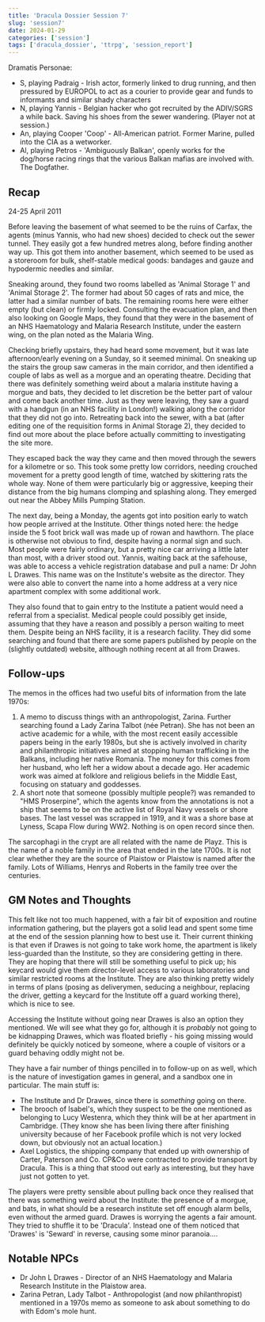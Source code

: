 ```yaml
---
title: 'Dracula Dossier Session 7'
slug: 'session7'
date: 2024-01-29
categories: ['session']
tags: ['dracula_dossier', 'ttrpg', 'session_report']
---
```


Dramatis Personae:

* S, playing Padraig - Irish actor, formerly linked to drug running, and then pressured by EUROPOL to act as a courier to provide gear and funds to informants and similar shady characters
* N, playing Yannis - Belgian hacker who got recruited by the ADIV/SGRS a while back. Saving his shoes from the sewer wandering. (Player not at session.)
* An, playing Cooper 'Coop' - All-American patriot. Former Marine, pulled into the CIA as a wetworker.
* Al, playing Petros - 'Ambiguously Balkan', openly works for the dog/horse racing rings that the various Balkan mafias are involved with. The Dogfather.

## Recap

24-25 April 2011

Before leaving the basement of what seemed to be the ruins of Carfax, the agents (minus Yannis, who had new shoes) decided to check out the sewer tunnel. They easily got a few hundred metres along, before finding another way up. This got them into another basement, which seemed to be used as a storeroom for bulk, shelf-stable medical goods: bandages and gauze and hypodermic needles and similar.

Sneaking around, they found two rooms labelled as 'Animal Storage 1' and 'Animal Storage 2'. The former had about 50 cages of rats and mice, the latter had a similar number of bats. The remaining rooms here were either empty (but clean) or firmly locked. Consulting the evacuation plan, and then also looking on Google Maps, they found that they were in the basement of an NHS Haematology and Malaria Research Institute, under the eastern wing, on the plan noted as the Malaria Wing.

Checking briefly upstairs, they had heard some movement, but it was late afternoon/early evening on a Sunday, so it seemed minimal. On sneaking up the stairs the group saw cameras in the main corridor, and then identified a couple of labs as well as a morgue and an operating theatre.
Deciding that there was definitely something weird about a malaria institute having a morgue and bats, they decided to let discretion be the better part of valour and come back another time. Just as they were leaving, they saw a guard with a handgun (in an NHS facility in London!) walking along the corridor that they did not go into.
Retreating back into the sewer, with a bat (after editing one of the requisition forms in Animal Storage 2), they decided to find out more about the place before actually committing to investigating the site more.

They escaped back the way they came and then moved through the sewers for a kilometre or so. This took some pretty low corridors, needing crouched movement for a pretty good length of time, watched by skittering rats the whole way. None of them were particularly big or aggressive, keeping their distance from the big humans clomping and splashing along. They emerged out near the Abbey Mills Pumping Station.

The next day, being a Monday, the agents got into position early to watch how people arrived at the Institute. Other things noted here: the hedge inside the 5 foot brick wall was made up of rowan and hawthorn. The place is otherwise not obvious to find, despite having a normal sign and such.
Most people were fairly ordinary, but a pretty nice car arriving a little later than most, with a driver stood out. Yannis, waiting back at the safehouse, was able to access a vehicle registration database and pull a name: Dr John L Drawes. This name was on the Institute's website as the director. They were also able to convert the name into a home address at a very nice apartment complex with some additional work.

They also found that to gain entry to the Institute a patient would need a referral from a specialist. Medical people could possibly get inside, assuming that they have a reason and possibly a person waiting to meet them. Despite being an NHS facility, it is a research facility. They did some searching and found that there are some papers published by people on the (slightly outdated) website, although nothing recent at all from Drawes.

## Follow-ups

The memos in the offices had two useful bits of information from the late 1970s:

1. A memo to discuss things with an anthropologist, Zarina. Further searching found a Lady Zarina Talbot (née Petran). She has not been an active academic for a while, with the most recent easily accessible papers being in the early 1980s, but she is actively involved in charity and philanthropic initiatives aimed at stopping human trafficking in the Balkans, including her native Romania. The money for this comes from her husband, who left her a widow about a decade ago. Her academic work was aimed at folklore and religious beliefs in the Middle East, focusing on statuary and goddesses.
2. A short note that someone (possibly multiple people?) was remanded to "HMS Proserpine", which the agents know from the annotations is not a ship that seems to be on the active list of Royal Navy vessels or shore bases. The last vessel was scrapped in 1919, and it was a shore base at Lyness, Scapa Flow during WW2. Nothing is on open record since then.

The sarcophagi in the crypt are all related with the name de Playz. This is the name of a noble family in the area that ended in the late 1700s. It is not clear whether they are the source of Plaistow or Plaistow is named after the family. Lots of Williams, Henrys and Roberts in the family tree over the centuries.

## GM Notes and Thoughts

This felt like not too much happened, with a fair bit of exposition and routine information gathering, but the players got a solid lead and spent some time at the end of the session planning how to best use it.
Their current thinking is that even if Drawes is not going to take work home, the apartment is likely less-guarded than the Institute, so they are considering getting in there. They are hoping that there will still be something useful to pick up; his keycard would give them director-level access to various laboratories and similar restricted rooms at the Institute. They are also thinking pretty widely in terms of plans (posing as deliverymen, seducing a neighbour, replacing the driver, getting a keycard for the Institute off a guard working there), which is nice to see.

Accessing the Institute without going near Drawes is also an option they mentioned. We will see what they go for, although it is _probably_ not going to be kidnapping Drawes, which was floated briefly - his going missing would definitely be quickly noticed by someone, where a couple of visitors or a guard behaving oddly might not be.

They have a fair number of things pencilled in to follow-up on as well, which is the nature of investigation games in general, and a sandbox one in particular. The main stuff is:

* The Institute and Dr Drawes, since there is _something_ going on there.
* The brooch of Isabel's, which they suspect to be the one mentioned as belonging to Lucy Westenra, which they think will be at her apartment in Cambridge. (They know she has been living there after finishing university because of her Facebook profile which is not very locked down, but obviously not an actual location.)
* Axel Logistics, the shipping company that ended up with ownership of Carter, Paterson and Co. CP&Co were contracted to provide transport by Dracula. This is a thing that stood out early as interesting, but they have just not gotten to yet.

The players were pretty sensible about pulling back once they realised that there was something weird about the Institute: the presence of a morgue, and bats, in what should be a research institute set off enough alarm bells, even without the armed guard. Drawes is worrying the agents a fair amount. They tried to shuffle it to be 'Dracula'. Instead one of them noticed that 'Drawes' is 'Seward' in reverse, causing some minor paranoia....

## Notable NPCs

* Dr John L Drawes - Director of an NHS Haematology and Malaria Research Institute in the Plaistow area.
* Zarina Petran, Lady Talbot - Anthropologist (and now philanthropist) mentioned in a 1970s memo as someone to ask about something to do with Edom's mole hunt.

